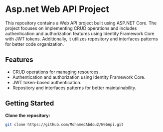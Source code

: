 # Asp.net Web API Project

This repository contains a Web API project built using ASP.NET Core. The project focuses on implementing CRUD operations and includes authentication and authorization features using Identity Framework Core with JWT tokens. Additionally, it utilizes repository and interfaces patterns for better code organization.

## Features

- CRUD operations for managing resources.
- Authentication and authorization using Identity Framework Core.
- JWT token-based authentication.
- Repository and interfaces patterns for better maintainability.

## Getting Started

 **Clone the repository:**

   ```sh
   git clone https://github.com/MohamedAbdou2/WebApi.git
